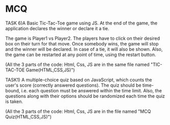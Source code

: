 # MCQ

TASK 6)A Basic Tic-Tac-Toe game using JS. At the end of the game, the application declares the winner or declare it a tie.

The game is Player1 vs Player2. The players have to click on their desired box on their turn for that move. Once somebody wins, the game will stop and the winner will be declared. In case of a tie, it will also be shown.
Also, the game can be restarted at any point of time, using the restart button.

(All the 3 parts of the code: Html, Css, JS are in the same file named "TIC-TAC-TOE Game(HTML,CSS,JS)")

TASK1) A multiple-choice quiz based on JavaScript, which counts the user's score (correctly answered questions). The quiz should be time-bound, i.e. each question must be answered within the time limit. Also, the questions along with their options should be randomized each time the quiz is taken.


 (All the 3 parts of the code: Html, Css, JS are in the file named "MCQ Quiz(HTML,CSS,JS)")
